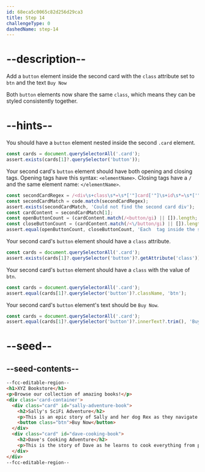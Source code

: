 ```yaml
---
id: 68eca5c0065c82d256d29ca3
title: Step 14
challengeType: 0
dashedName: step-14
---
```


# --description--

Add a `button` element inside the second card with the `class` attribute set to `btn` and the text `Buy Now`

Both `button` elements now share the same `class`, which means they can be styled consistently together.

# --hints--

You should have a `button` element nested inside the second `.card` element.

```js
const cards = document.querySelectorAll('.card');
assert.exists(cards[1]?.querySelector('button'));
```

Your second card's `button` element should have both opening and closing tags. Opening tags have this syntax: `<elementName>`. Closing tags have a `/` and the same element name: `</elementName>`.

```js
const secondCardRegex = /<div\s+class\s*=\s*['"]card['"]\s+id\s*=\s*['"]dave-cooking-book['"][^>]*>([\s\S]*?)<\/div\s*>/i;
const secondCardMatch = code.match(secondCardRegex);
assert.exists(secondCardMatch, 'Could not find the second card div');
const cardContent = secondCardMatch[1];
const openButtonCount = (cardContent.match(/<button/gi) || []).length;
const closeButtonCount = (cardContent.match(/<\/button/gi) || []).length;
assert.equal(openButtonCount, closeButtonCount, 'Each  tag inside the second card should have a closing  tag');
```

Your second card's `button` element should have a `class` attribute.

```js
const cards = document.querySelectorAll('.card');
assert.exists(cards[1]?.querySelector('button')?.getAttribute('class'));
```

Your second card's `button` element should have a `class` with the value of `btn`.

```js
const cards = document.querySelectorAll('.card');
assert.equal(cards[1]?.querySelector('button')?.className, 'btn');
```

Your second card's `button` element's text should be `Buy Now`.

```js
const cards = document.querySelectorAll('.card');
assert.equal(cards[1]?.querySelector('button')?.innerText?.trim(), 'Buy Now');
```

# --seed--

## --seed-contents--

```html
--fcc-editable-region--
<h1>XYZ Bookstore</h1>
<p>Browse our collection of amazing books!</p>
<div class='card-container'>
  <div class="card" id="sally-adventure-book">
    <h2>Sally's SciFi Adventure</h2>
    <p>This is an epic story of Sally and her dog Rex as they navigate through other worlds.</p>
    <button class="btn">Buy Now</button>
  </div>
  <div class="card" id="dave-cooking-book">
    <h2>Dave's Cooking Adventure</h2>
    <p>This is the story of Dave as he learns to cook everything from pancakes to pasta, one recipe at a time.</p>
  </div>
</div>
--fcc-editable-region--
```
